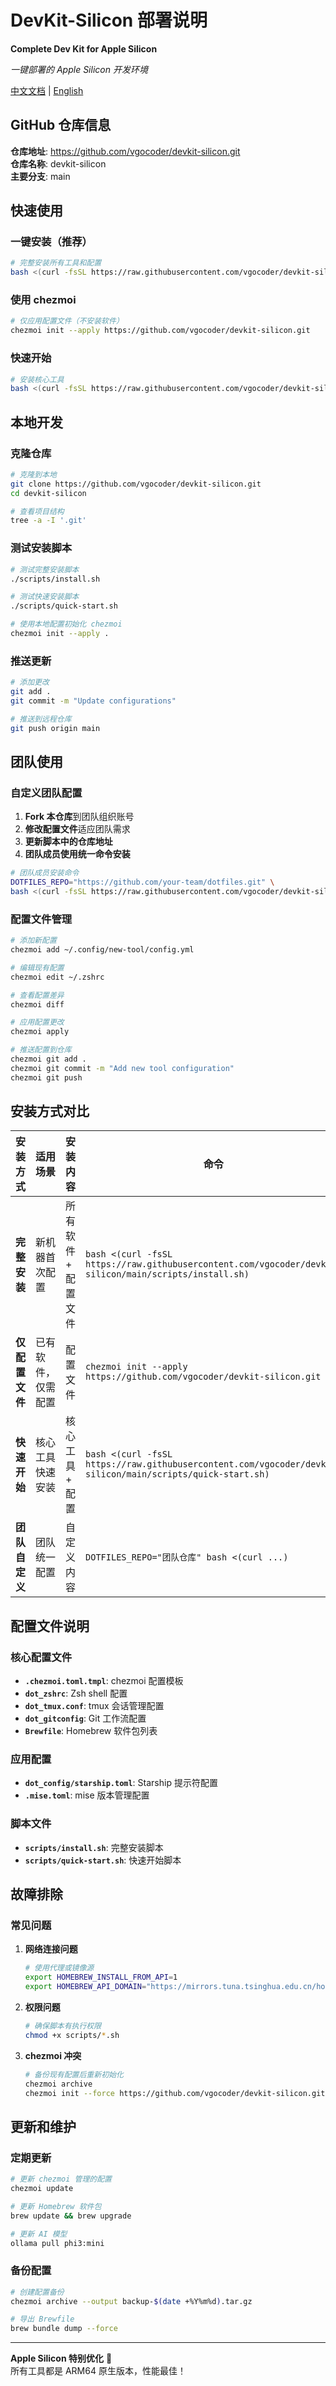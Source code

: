# DevKit-Silicon 部署说明

**Complete Dev Kit for Apple Silicon**

*一键部署的 Apple Silicon 开发环境*

[中文文档](DEPLOY_CN.md) | [English](DEPLOY.md)

## GitHub 仓库信息

**仓库地址**: https://github.com/vgocoder/devkit-silicon.git  
**仓库名称**: devkit-silicon  
**主要分支**: main

## 快速使用

### 一键安装（推荐）

```bash
# 完整安装所有工具和配置
bash <(curl -fsSL https://raw.githubusercontent.com/vgocoder/devkit-silicon/main/scripts/install.sh)
```

### 使用 chezmoi

```bash
# 仅应用配置文件（不安装软件）
chezmoi init --apply https://github.com/vgocoder/devkit-silicon.git
```

### 快速开始

```bash
# 安装核心工具
bash <(curl -fsSL https://raw.githubusercontent.com/vgocoder/devkit-silicon/main/scripts/quick-start.sh)
```

## 本地开发

### 克隆仓库

```bash
# 克隆到本地
git clone https://github.com/vgocoder/devkit-silicon.git
cd devkit-silicon

# 查看项目结构
tree -a -I '.git'
```

### 测试安装脚本

```bash
# 测试完整安装脚本
./scripts/install.sh

# 测试快速安装脚本
./scripts/quick-start.sh

# 使用本地配置初始化 chezmoi
chezmoi init --apply .
```

### 推送更新

```bash
# 添加更改
git add .
git commit -m "Update configurations"

# 推送到远程仓库
git push origin main
```

## 团队使用

### 自定义团队配置

1. **Fork 本仓库**到团队组织账号
2. **修改配置文件**适应团队需求
3. **更新脚本中的仓库地址**
4. **团队成员使用统一命令安装**

```bash
# 团队成员安装命令
DOTFILES_REPO="https://github.com/your-team/dotfiles.git" \
bash <(curl -fsSL https://raw.githubusercontent.com/vgocoder/devkit-silicon/main/scripts/install.sh)
```

### 配置文件管理

```bash
# 添加新配置
chezmoi add ~/.config/new-tool/config.yml

# 编辑现有配置
chezmoi edit ~/.zshrc

# 查看配置差异
chezmoi diff

# 应用配置更改
chezmoi apply

# 推送配置到仓库
chezmoi git add .
chezmoi git commit -m "Add new tool configuration"
chezmoi git push
```

## 安装方式对比

| 安装方式 | 适用场景 | 安装内容 | 命令 |
|---------|---------|---------|------|
| **完整安装** | 新机器首次配置 | 所有软件 + 配置文件 | `bash <(curl -fsSL https://raw.githubusercontent.com/vgocoder/devkit-silicon/main/scripts/install.sh)` |
| **仅配置文件** | 已有软件，仅需配置 | 配置文件 | `chezmoi init --apply https://github.com/vgocoder/devkit-silicon.git` |
| **快速开始** | 核心工具快速安装 | 核心工具 + 配置 | `bash <(curl -fsSL https://raw.githubusercontent.com/vgocoder/devkit-silicon/main/scripts/quick-start.sh)` |
| **团队自定义** | 团队统一配置 | 自定义内容 | `DOTFILES_REPO="团队仓库" bash <(curl ...)` |

## 配置文件说明

### 核心配置文件
- **`.chezmoi.toml.tmpl`**: chezmoi 配置模板
- **`dot_zshrc`**: Zsh shell 配置
- **`dot_tmux.conf`**: tmux 会话管理配置
- **`dot_gitconfig`**: Git 工作流配置
- **`Brewfile`**: Homebrew 软件包列表

### 应用配置
- **`dot_config/starship.toml`**: Starship 提示符配置
- **`.mise.toml`**: mise 版本管理配置

### 脚本文件
- **`scripts/install.sh`**: 完整安装脚本
- **`scripts/quick-start.sh`**: 快速开始脚本

## 故障排除

### 常见问题

1. **网络连接问题**
   ```bash
   # 使用代理或镜像源
   export HOMEBREW_INSTALL_FROM_API=1
   export HOMEBREW_API_DOMAIN="https://mirrors.tuna.tsinghua.edu.cn/homebrew-bottles/api"
   ```

2. **权限问题**
   ```bash
   # 确保脚本有执行权限
   chmod +x scripts/*.sh
   ```

3. **chezmoi 冲突**
   ```bash
   # 备份现有配置后重新初始化
   chezmoi archive
   chezmoi init --force https://github.com/vgocoder/devkit-silicon.git
   ```

## 更新和维护

### 定期更新
```bash
# 更新 chezmoi 管理的配置
chezmoi update

# 更新 Homebrew 软件包
brew update && brew upgrade

# 更新 AI 模型
ollama pull phi3:mini
```

### 备份配置
```bash
# 创建配置备份
chezmoi archive --output backup-$(date +%Y%m%d).tar.gz

# 导出 Brewfile
brew bundle dump --force
```

---

**Apple Silicon 特别优化** 🚀  
所有工具都是 ARM64 原生版本，性能最佳！